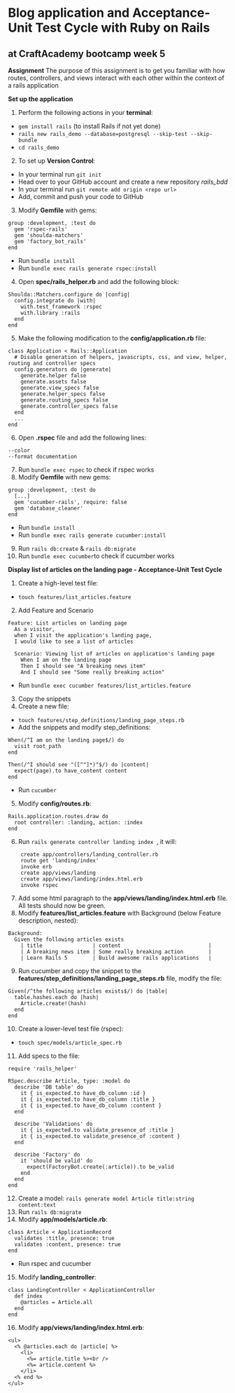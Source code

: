# Blog application and Acceptance-Unit Test Cycle with Ruby on Rails

## at CraftAcademy bootcamp week 5

**Assignment**
The purpose of this assignment is to get you familiar with how routes, controllers, and views interact with each other within the context of a rails application

**Set up the application**

1. Perform the following actions in your **terminal**:
* `gem install rails` (to install Rails if not yet done)
* `rails new rails_demo --database=postgresql --skip-test --skip-bundle`
* `cd rails_demo`
2. To set up **Version Control**:
* In your terminal run `git init`
* Head over to your GitHub account and create a new repository *rails_bdd*
* In your terminal run `git remote add origin <repo url>`
* Add, commit and push your code to GitHub
3. Modify **Gemfile** with gems:
```
group :development, :test do
  gem 'rspec-rails'
  gem 'shoulda-matchers'
  gem 'factory_bot_rails'
end
```
* Run `bundle install`
* Run `bundle exec rails generate rspec:install`
4. Open **spec/rails_helper.rb** and add the following block:
```
Shoulda::Matchers.configure do |config|
  config.integrate do |with|
    with.test_framework :rspec
    with.library :rails
  end
end
```
5. Make the following modification to the **config/application.rb** file:
```
class Application < Rails::Application
  # Disable generation of helpers, javascripts, css, and view, helper, routing and controller specs
  config.generators do |generate|
    generate.helper false
    generate.assets false
    generate.view_specs false
    generate.helper_specs false
    generate.routing_specs false
    generate.controller_specs false
  end
  ...
end
```
6. Open **.rspec** file and add the following lines:
```
--color
--format documentation
```
7. Run `bundle exec rspec` to check if rspec works
8. Modify **Gemfile** with new gems:
```
group :development, :test do
  [...]
  gem 'cucumber-rails', require: false
  gem 'database_cleaner'
end
```
* Run `bundle install`
* Run `bundle exec rails generate cucumber:install`
9. Run `rails db:create` & `rails db:migrate`
10. Run `bundle exec cucumber`to check if cucumber works

**Display list of articles on the landing page - Acceptance-Unit Test Cycle**

1. Create a high-level test file:
* `touch features/list_articles.feature`
2. Add Feature and Scenario
```
Feature: List articles on landing page
  As a visitor,
  when I visit the application's landing page,
  I would like to see a list of articles

  Scenario: Viewing list of articles on application's landing page
    When I am on the landing page
    Then I should see "A breaking news item"
    And I should see "Some really breaking action"
```
* Run `bundle exec cucumber features/list_articles.feature`
3. Copy the snippets
4. Create a new file:
* `touch features/step_definitions/landing_page_steps.rb`
* Add the snippets and modify step_definitions:
```
When(/^I am on the landing page$/) do
  visit root_path
end

Then(/^I should see "([^"]*)"$/) do |content|
  expect(page).to have_content content
end
```
* Run `cucumber`
5. Modify **config/routes.rb**:
```
Rails.application.routes.draw do
  root controller: :landing, action: :index
end
```
6. Run `rails generate controller landing index `, it will:
```
    create app/controllers/landing_controller.rb
    route get 'landing/index'
    invoke erb
    create app/views/landing
    create app/views/landing/index.html.erb
    invoke rspec
```
7. Add some html paragraph to the **app/views/landing/index.html.erb** file. All tests should now be green.
8. Modify **features/list_articles.feature** with Background (below Feature description, nested):
```
Background:
  Given the following articles exists
    | title                | content                            |
    | A breaking news item | Some really breaking action        |
    | Learn Rails 5        | Build awesome rails applications   |
```
9. Run cucumber and copy the snippet to the **features/step_definitions/landing_page_steps.rb** file, modify the file:
```
Given(/^the following articles exists$/) do |table|
  table.hashes.each do |hash|
    Article.create!(hash)
  end
end
```
10. Create a lower-level test file (rspec):
* `touch spec/models/article_spec.rb`
11. Add specs to the file:
```
require 'rails_helper'

RSpec.describe Article, type: :model do
  describe 'DB table' do
    it { is_expected.to have_db_column :id }
    it { is_expected.to have_db_column :title }
    it { is_expected.to have_db_column :content }
  end

  describe 'Validations' do
    it { is_expected.to validate_presence_of :title }
    it { is_expected.to validate_presence_of :content }
  end

  describe 'Factory' do
    it 'should be valid' do
      expect(FactoryBot.create(:article)).to be_valid
    end
  end
end
```
12. Create a model: `rails generate model Article title:string content:text`
13. Run `rails db:migrate`
14. Modify **app/models/article.rb**:
```
class Article < ApplicationRecord
  validates :title, presence: true
  validates :content, presence: true
end
```
* Run rspec and cucumber
15. Modify **landing_controller**:
```
class LandingController < ApplicationController
  def index
    @articles = Article.all
  end
end
```
16. Modify **app/views/landing/index.html.erb**:
```
<ul>
  <% @articles.each do |article| %>
    <li>
      <%= article.title %><br />
      <%= article.content %>
    </li>
  <% end %>
</ul>
```

